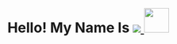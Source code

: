 <p align="center" style="margin: 0; padding: 0;">
    <h1 align="center" style="margin: 0; padding: 0;">
        Hello! My Name Is 
        <a href="https://github.com/x666dbg/">
            <img src="https://readme-typing-svg.herokuapp.com?font=Fira+Code&weight=100&size=30&duration=2000&pause=1000&vCenter=true&width=180&height=29&lines=Rizky+Oryza" />
        </a>
        <img src="https://media.giphy.com/media/mGcNjsfWAjY5AEZNw6/giphy.gif" width="50">
    </h1>
</p>
